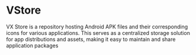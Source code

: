 # VStore
VX Store is a repository hosting Android APK files and their corresponding icons for various applications. This serves as a centralized storage solution for app distributions and assets, making it easy to maintain and share application packages
